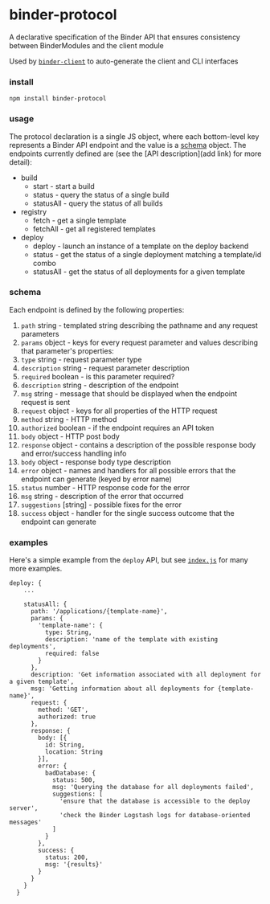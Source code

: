 # binder-protocol
A declarative specification of the Binder API that ensures consistency between BinderModules and the client module

Used by [`binder-client`](http://github.com/binder-project/binder-client) to auto-generate the client and CLI interfaces

### install
```
npm install binder-protocol
```

### usage

The protocol declaration is a single JS object, where each bottom-level key represents a Binder API endpoint and the value is a [schema](###schema) object. The endpoints currently defined are (see the [API description](add link) for more detail): 
* build
  * start - start a build
  * status - query the status of a single build
  * statusAll - query the status of all builds
* registry
  * fetch - get a single template
  * fetchAll - get all registered templates
* deploy
  * deploy - launch an instance of a template on the deploy backend
  * status - get the status of a single deployment matching a template/id combo
  * statusAll - get the status of all deployments for a given template

### schema

Each endpoint is defined by the following properties:
 1. `path` string - templated string describing the pathname and any request parameters
 2. `params` object - keys for every request parameter and values describing that parameter's properties:
  1. `type` string - request parameter type
  2. `description` string - request parameter description
  3. `required` boolean - is this parameter required? 
 3. `description` string - description of the endpoint
 4. `msg` string - message that should be displayed when the endpoint request is sent
 5. `request` object - keys for all properties of the HTTP request
  1. `method` string - HTTP method
  2. `authorized` boolean - if the endpoint requires an API token
  3. `body` object - HTTP post body
 6. `response` object - contains a description of the possible response body and error/success handling info
  1. `body` object - response body type description
  2. `error` object - names and handlers for all possible errors that the endpoint can generate (keyed by error name)
   1. `status` number - HTTP response code for the error
   2. `msg` string - description of the error that occurred
   3. `suggestions` [string] - possible fixes for the error
  3. `success` object - handler for the single success outcome that the endpoint can generate

### examples

Here's a simple example from the `deploy` API, but see [`index.js`](index.js) for many more examples.

```
deploy: {
    ...
    
    statusAll: {
      path: '/applications/{template-name}',
      params: {
        'template-name': {
          type: String,
          description: 'name of the template with existing deployments',
          required: false
        }
      },
      description: 'Get information associated with all deployment for a given template',
      msg: 'Getting information about all deployments for {template-name}',
      request: {
        method: 'GET',
        authorized: true
      },
      response: {
        body: [{
          id: String,
          location: String
        }],
        error: {
          badDatabase: {
            status: 500,
            msg: 'Querying the database for all deployments failed',
            suggestions: [
              'ensure that the database is accessible to the deploy server',
              'check the Binder Logstash logs for database-oriented messages'
            ]
          }
        },
        success: {
          status: 200,
          msg: '{results}'
        }
      }
    }
  }
```

